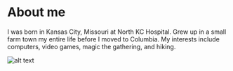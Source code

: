 # About me
I was born in Kansas City, Missouri at North KC Hospital. Grew up in a small farm town my entire life before I moved to Columbia. My interests include computers, video games, magic the gathering, and hiking.

![alt text](https://visitkcd8.s3.us-west-2.amazonaws.com/s3fs-public/styles/570x570/public/2020-11/Nightlife-and-Entertainment-in-Kansas-City.png?itok=ETzn0AHU)


